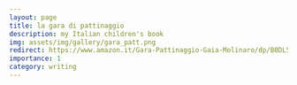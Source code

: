 ```yaml
---
layout: page
title: la gara di pattinaggio
description: my Italian children's book
img: assets/img/gallery/gara_patt.png
redirect: https://www.amazon.it/Gara-Pattinaggio-Gaia-Molinaro/dp/B0DL5CX7SP/
importance: 1
category: writing
---
```

